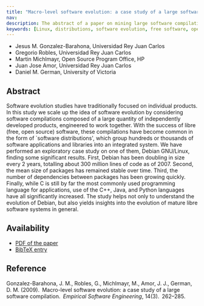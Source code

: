 ```yaml
---
title: "Macro-level software evolution: a case study of a large software"
nav:
description: The abstract of a paper on mining large software compilations
keywords: [Linux, distributions, software evolution, free software, open source, FLOSS]
---
```


<ul class = "author">
<li><span class = "author">Jesus M. Gonzalez-Barahona,</span>
    <span class = "affiliation">Universidad Rey Juan Carlos</span></li>
<li><span class = "author">Gregorio Robles,</span>
    <span class = "affiliation">Universidad Rey Juan Carlos</span></li>
<li><span class = "author">Martin Michlmayr,</span>
    <span class = "affiliation">Open Source Program Office, HP</span></li>
<li><span class = "author">Juan Jose Amor,</span>
    <span class = "affiliation">Universidad Rey Juan Carlos</span></li>
<li><span class = "author">Daniel M. German,</span>
    <span class = "affiliation">University of Victoria</span></li>
</ul>

<h2>Abstract</h2>

Software evolution studies have traditionally focused on individual
products.  In this study we scale up the idea of software evolution by
considering software compilations composed of a large quantity of
independently developed products, engineered to work together.  With the
success of libre (free, open source) software, these compilations have
become common in the form of `software distributions', which group hundreds
or thousands of software applications and libraries into an integrated
system.  We have performed an exploratory case study on one of them, Debian
GNU/Linux, finding some significant results.  First, Debian has been
doubling in size every 2 years, totalling about 300 million lines of code
as of 2007.  Second, the mean size of packages has remained stable over
time.  Third, the number of dependencies between packages has been growing
quickly.  Finally, while C is still by far the most commonly used
programming language for applications, use of the C++, Java, and Python
languages have all significantly increased.  The study helps not only to
understand the evolution of Debian, but also yields insights into the
evolution of mature libre software systems in general.

<h2>Availability</h2>

<ul>

<li><a href = "../barahona_et_al-macro_evolution.pdf">PDF of the paper</a></li>

<li><a href = "../barahona_et_al-macro_evolution.bib">BibTeX entry</a></li>

</ul>

<h2>Reference</h2>

Gonzalez-Barahona, J. M., Robles, G., Michlmayr, M., Amor, J. J., German,
D. M. (2009).&ensp;Macro-level software evolution: a case study of a large
software compilation.&ensp;<i>Empirical Software Engineering</i>,
14(3).&ensp;262&ndash;285.


